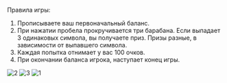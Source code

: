 Правила игры:
1. Прописываете ваш первоначальный баланс.
2. При нажатии пробела прокручивается три барабана. Если выпадает 3 одинаковых символа, вы получаете приз. Призы разные, в зависимости от выпавшего символа.
3. Каждая попытка отнимает у вас 100 очков.
4. При окончании баланса игрока, наступает конец игры.

![2](https://github.com/VRdcvt/-/assets/139410086/dd33fa7f-fb27-4be2-933d-9529d3b45fd0)
![3](https://github.com/VRdcvt/-/assets/139410086/c2c05cc9-71be-4e34-8be7-ab28e0de58a7)
![1](https://github.com/VRdcvt/-/assets/139410086/ad2a1d7a-ab73-465f-b774-7d22c6a926f0)
